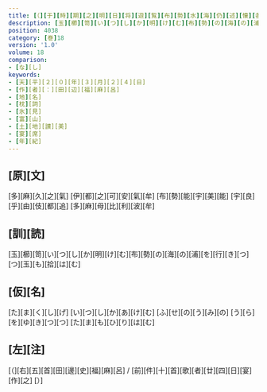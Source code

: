 ```yaml
---
title: [（][于][時][期][之][明][日][将][遊][覧][布][勢][水][海][仍][述][懐][各][作][歌][）]
description: [玉][櫛][笥][い][つ][し][か][明][け][む][布][勢][の][海][の][浦][を][行][き][つ][つ][玉][も][拾][は][む]
position: 4038
category: [巻]18
version: '1.0'
volume: 18
comparison:
- [な][し]
keywords:
- [天][平][２][０][年][３][月][２][４][日]
- [作][者][：][田][辺][福][麻][呂]
- [地][名]
- [枕][詞]
- [氷][見]
- [富][山]
- [土][地][讃][美]
- [宴][席]
- [年][紀]
---
```


## [原][文]

[多][麻][久][之][氣] [伊][都][之][可][安][氣][牟] [布][勢][能][宇][美][能] [宇][良][乎][由][伎][都][追] [多][麻][母][比][利][波][牟]

## [訓][読]

[玉][櫛][笥][い][つ][し][か][明][け][む][布][勢][の][海][の][浦][を][行][き][つ][つ][玉][も][拾][は][む]

## [仮][名]

[た][ま][く][し][げ] [い][つ][し][か][あ][け][む] [ふ][せ][の][う][み][の] [う][ら][を][ゆ][き][つ][つ] [た][ま][も][ひ][り][は][む]

## [左][注]

[（][右][五][首][田][邊][史][福][麻][呂] / [前][件][十][首][歌][者][廿][四][日][宴][作][之] [）]
